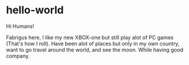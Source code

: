 hello-world
===========

Hi Humans!

Fabrigus here, I like my new XBOX-one but still play alot of PC games (That's how I roll).
Have been alot of places but only in my own country, want to go travel around the world, and see the moon.
While having good company.
